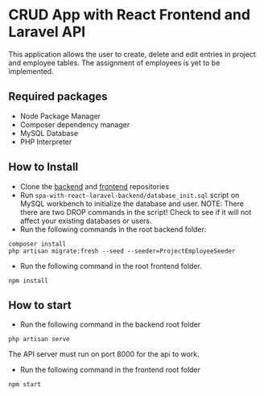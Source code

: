 # CRUD App with React Frontend and Laravel API

This application allows the user to create, delete and edit entries in project and employee tables. The assignment of employees is yet to be implemented.

## Required packages

-   Node Package Manager
-   Composer dependency manager
-   MySQL Database
-   PHP Interpreter

## How to Install

-   Clone the [backend](https://github.com/Ignas-Vaitkus/spa-with-react-laravel-backend) and [frontend](https://github.com/Ignas-Vaitkus/spa-with-react-laravel-frontend) repositories
-   Run `spa-with-react-laravel-backend/database_init.sql` script on MySQL workbench to initialize the database and user. NOTE: There there are two DROP commands in the script! Check to see if it will not affect your existing databases or users.
-   Run the following commands in the root backend folder:

```
composer install
php artisan migrate:fresh --seed --seeder=ProjectEmployeeSeeder
```

-   Run the following command in the root frontend folder.

```
npm install
```

## How to start

-   Run the following command in the backend root folder

```
php artisan serve
```

The API server must run on port 8000 for the api to work.

-   Run the following command in the frontend root folder

```
npm start
```
